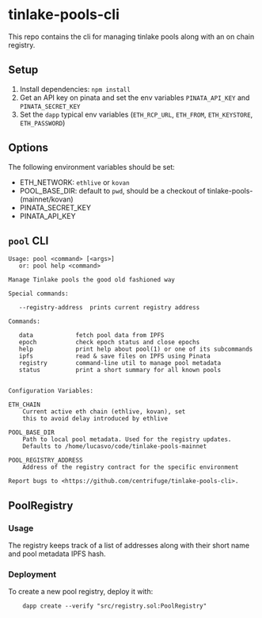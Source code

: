 # tinlake-pools-cli
This repo contains the cli for managing tinlake pools along with an on chain registry.

## Setup
1) Install dependencies: `npm install`
2) Get an API key on pinata and set the env variables `PINATA_API_KEY` and `PINATA_SECRET_KEY`
3) Set the `dapp` typical env variables (`ETH_RCP_URL`, `ETH_FROM`, `ETH_KEYSTORE`, `ETH_PASSWORD`)

## Options
The following environment variables should be set:
* ETH_NETWORK: `ethlive` or `kovan`
* POOL_BASE_DIR: default to `pwd`, should be a checkout of tinlake-pools-(mainnet/kovan)
* PINATA_SECRET_KEY
* PINATA_API_KEY

## `pool` CLI
```
Usage: pool <command> [<args>]
   or: pool help <command>

Manage Tinlake pools the good old fashioned way

Special commands:

   --registry-address  prints current registry address

Commands:

   data            fetch pool data from IPFS
   epoch           check epoch status and close epochs
   help            print help about pool(1) or one of its subcommands
   ipfs            read & save files on IPFS using Pinata
   registry        command-line util to manage pool metadata
   status          print a short summary for all known pools


Configuration Variables:

ETH_CHAIN
    Current active eth chain (ethlive, kovan), set
    this to avoid delay introduced by ethlive

POOL_BASE_DIR
    Path to local pool metadata. Used for the registry updates.
    Defaults to /home/lucasvo/code/tinlake-pools-mainnet

POOL_REGISTRY_ADDRESS
    Address of the registry contract for the specific environment

Report bugs to <https://github.com/centrifuge/tinlake-pools-cli>.
```

## PoolRegistry
### Usage
The registry keeps track of a list of addresses along with their short name and pool metadata IPFS hash.

### Deployment
To create a new pool registry, deploy it with:
```
    dapp create --verify "src/registry.sol:PoolRegistry"
```

